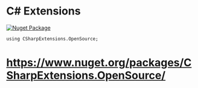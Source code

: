 # C# Extensions

[![Nuget Package](https://github.com/csharp-extensions/General/actions/workflows/nugetPackage.yml/badge.svg)](https://github.com/csharp-extensions/General/actions/workflows/nugetPublish.yml)

```
using CSharpExtensions.OpenSource;
```

# https://www.nuget.org/packages/CSharpExtensions.OpenSource/
